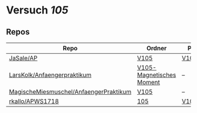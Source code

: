 # Versuch *105*

## Repos

|                                          Repo                                          |                                                     Ordner                                                      |                                                        PDFs                                                        |
|----------------------------------------------------------------------------------------|-----------------------------------------------------------------------------------------------------------------|--------------------------------------------------------------------------------------------------------------------|
|[JaSale/AP](../repo/JaSale/AP)                                                          |[V105](https://github.com/JaSale/AP/tree/master/V105)                                                            |[V105.pdf](https://docs.google.com/viewer?url=https://raw.githubusercontent.com/JaSale/AP/master/PDF/V105.pdf)      |
|[LarsKolk/Anfaengerpraktikum](../repo/LarsKolk/Anfaengerpraktikum)                      |[V105-Magnetisches Moment](https://github.com/LarsKolk/Anfaengerpraktikum/tree/master/V105-Magnetisches%20Moment)|–                                                                                                                   |
|[MagischeMiesmuschel/AnfaengerPraktikum](../repo/MagischeMiesmuschel/AnfaengerPraktikum)|[V105](https://github.com/MagischeMiesmuschel/AnfaengerPraktikum/tree/master/V105)                               |–                                                                                                                   |
|[rkallo/APWS1718](../repo/rkallo/APWS1718)                                              |[105](https://github.com/rkallo/APWS1718/tree/master/105)                                                        |[V105.pdf](https://docs.google.com/viewer?url=https://raw.githubusercontent.com/rkallo/APWS1718/master/105/V105.pdf)|
